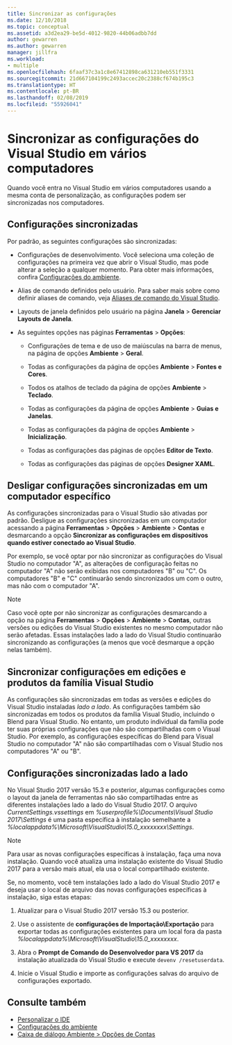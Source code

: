 ```yaml
---
title: Sincronizar as configurações
ms.date: 12/10/2018
ms.topic: conceptual
ms.assetid: a3d2ea29-be5d-4012-9820-44b06adbb7dd
author: gewarren
ms.author: gewarren
manager: jillfra
ms.workload:
- multiple
ms.openlocfilehash: 6faaf37c3a1c8e67412898ca631210eb551f3331
ms.sourcegitcommit: 21d667104199c2493accec20c2388cf674b195c3
ms.translationtype: HT
ms.contentlocale: pt-BR
ms.lasthandoff: 02/08/2019
ms.locfileid: "55926041"
---
```

# <a name="synchronize-visual-studio-settings-across-multiple-computers"></a>Sincronizar as configurações do Visual Studio em vários computadores

Quando você entra no Visual Studio em vários computadores usando a mesma conta de personalização, as configurações podem ser sincronizadas nos computadores.

## <a name="synchronized-settings"></a>Configurações sincronizadas

Por padrão, as seguintes configurações são sincronizadas:

- Configurações de desenvolvimento. Você seleciona uma coleção de configurações na primeira vez que abrir o Visual Studio, mas pode alterar a seleção a qualquer momento. Para obter mais informações, confira [Configurações do ambiente](../ide/environment-settings.md).

- Alias de comando definidos pelo usuário. Para saber mais sobre como definir aliases de comando, veja [Aliases de comando do Visual Studio](../ide/reference/visual-studio-command-aliases.md).

- Layouts de janela definidos pelo usuário na página **Janela** > **Gerenciar Layouts de Janela**.

- As seguintes opções nas páginas **Ferramentas** > **Opções**:

   - Configurações de tema e de uso de maiúsculas na barra de menus, na página de opções **Ambiente** > **Geral**.

   - Todas as configurações da página de opções **Ambiente** > **Fontes e Cores**.

   - Todos os atalhos de teclado da página de opções **Ambiente** > **Teclado**.

   - Todas as configurações da página de opções **Ambiente** > **Guias e Janelas**.

   - Todas as configurações da página de opções **Ambiente** > **Inicialização**.

   - Todas as configurações das páginas de opções **Editor de Texto**.

   - Todas as configurações das páginas de opções **Designer XAML**.

## <a name="turn-off-synchronized-settings-on-a-particular-computer"></a>Desligar configurações sincronizadas em um computador específico

As configurações sincronizadas para o Visual Studio são ativadas por padrão. Desligue as configurações sincronizadas em um computador acessando a página **Ferramentas** > **Opções** > **Ambiente** > **Contas** e desmarcando a opção **Sincronizar as configurações em dispositivos quando estiver conectado ao Visual Studio**.

Por exemplo, se você optar por não sincronizar as configurações do Visual Studio no computador "A", as alterações de configuração feitas no computador "A" não serão exibidas nos computadores "B" ou "C". Os computadores "B" e "C" continuarão sendo sincronizados um com o outro, mas não com o computador "A".

> [!NOTE]
> Caso você opte por não sincronizar as configurações desmarcando a opção na página **Ferramentas** > **Opções** > **Ambiente** > **Contas**, outras versões ou edições do Visual Studio existentes no mesmo computador não serão afetadas. Essas instalações lado a lado do Visual Studio continuarão sincronizando as configurações (a menos que você desmarque a opção nelas também).

## <a name="synchronize-settings-across-visual-studio-family-products-and-editions"></a>Sincronizar configurações em edições e produtos da família Visual Studio

As configurações são sincronizadas em todas as versões e edições do Visual Studio instaladas *lado a lado*. As configurações também são sincronizadas em todos os produtos da família Visual Studio, incluindo o Blend para Visual Studio. No entanto, um produto individual da família pode ter suas próprias configurações que não são compartilhadas com o Visual Studio. Por exemplo, as configurações específicas do Blend para Visual Studio no computador "A" não são compartilhadas com o Visual Studio nos computadores "A" ou "B".

## <a name="side-by-side-synchronized-settings"></a>Configurações sincronizadas lado a lado

No Visual Studio 2017 versão 15.3 e posterior, algumas configurações como o layout da janela de ferramentas não são compartilhadas entre as diferentes instalações lado a lado do Visual Studio 2017. O arquivo *CurrentSettings.vssettings* em *%userprofile%\Documents\Visual Studio 2017\Settings* é uma pasta específica à instalação semelhante a *%localappdata%\Microsoft\VisualStudio\15.0_xxxxxxxx\Settings*.

> [!NOTE]
> Para usar as novas configurações específicas à instalação, faça uma nova instalação. Quando você atualiza uma instalação existente do Visual Studio 2017 para a versão mais atual, ela usa o local compartilhado existente.

Se, no momento, você tem instalações lado a lado do Visual Studio 2017 e deseja usar o local de arquivo das novas configurações específicas à instalação, siga estas etapas:

1. Atualizar para o Visual Studio 2017 versão 15.3 ou posterior.

1. Use o assistente de **configurações de Importação\Exportação** para exportar todas as configurações existentes para um local fora da pasta *%localappdata%\Microsoft\VisualStudio\15.0_xxxxxxxx*.

1. Abra o **Prompt de Comando do Desenvolvedor para VS 2017** da instalação atualizada do Visual Studio e execute `devenv /resetuserdata`.

1. Inicie o Visual Studio e importe as configurações salvas do arquivo de configurações exportado.

## <a name="see-also"></a>Consulte também

- [Personalizar o IDE](../ide/personalizing-the-visual-studio-ide.md)
- [Configurações do ambiente](../ide/environment-settings.md)
- [Caixa de diálogo Ambiente > Opções de Contas](reference/accounts-environment-options-dialog-box.md)
